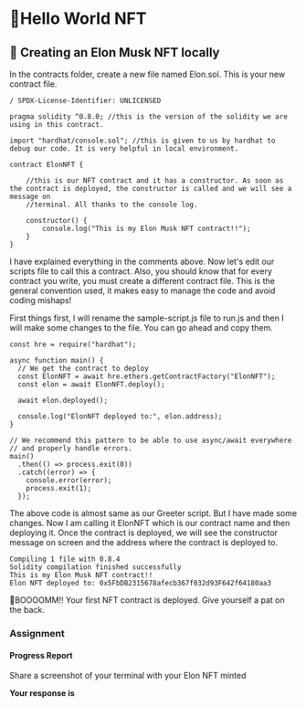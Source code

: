 ﻿# 🍕Hello World NFT

## **🚀 Creating an Elon Musk NFT locally**

In the contracts folder, create a new file named Elon.sol. This is your new contract file.

```
/ SPDX-License-Identifier: UNLICENSED
 
pragma solidity ^0.8.0; //this is the version of the solidity we are using in this contract.
 
import "hardhat/console.sol"; //this is given to us by hardhat to debug our code. It is very helpful in local environment.
 
contract ElonNFT { 
 
    //this is our NFT contract and it has a constructor. As soon as the contract is deployed, the constructor is called and we will see a message on 
    //terminal. All thanks to the console log. 
 
    constructor() {
        console.log("This is my Elon Musk NFT contract!!");
    }
}
```

I have explained everything in the comments above. Now let's edit our scripts file to call this a contract. Also, you should know that for every contract you write, you must create a different contract file. This is the general convention used, it makes easy to manage the code and avoid coding mishaps!

First things first, I will rename the sample-script.js file to run.js and then I will make some changes to the file. You can go ahead and copy them.

```
const hre = require("hardhat");
 
async function main() {
  // We get the contract to deploy
  const ElonNFT = await hre.ethers.getContractFactory("ElonNFT");
  const elon = await ElonNFT.deploy();
 
  await elon.deployed();
 
  console.log("ElonNFT deployed to:", elon.address);
}
 
// We recommend this pattern to be able to use async/await everywhere
// and properly handle errors.
main()
  .then(() => process.exit(0))
  .catch((error) => {
    console.error(error);
    process.exit(1);
  });
```

The above code is almost same as our Greeter script. But I have made some changes. Now I am calling it ElonNFT which is our contract name and then deploying it. Once the contract is deployed, we will see the constructor message on screen and the address where the contract is deployed to.

```
Compiling 1 file with 0.8.4
Solidity compilation finished successfully
This is my Elon Musk NFT contract!!
Elon NFT deployed to: 0x5FbDB2315678afecb367f032d93F642f64180aa3
```

🎉BOOOOMM!! Your first NFT contract is deployed. Give yourself a pat on the back.

### Assignment

#### Progress Report

Share a screenshot of your terminal with your Elon NFT minted

**Your response is**
